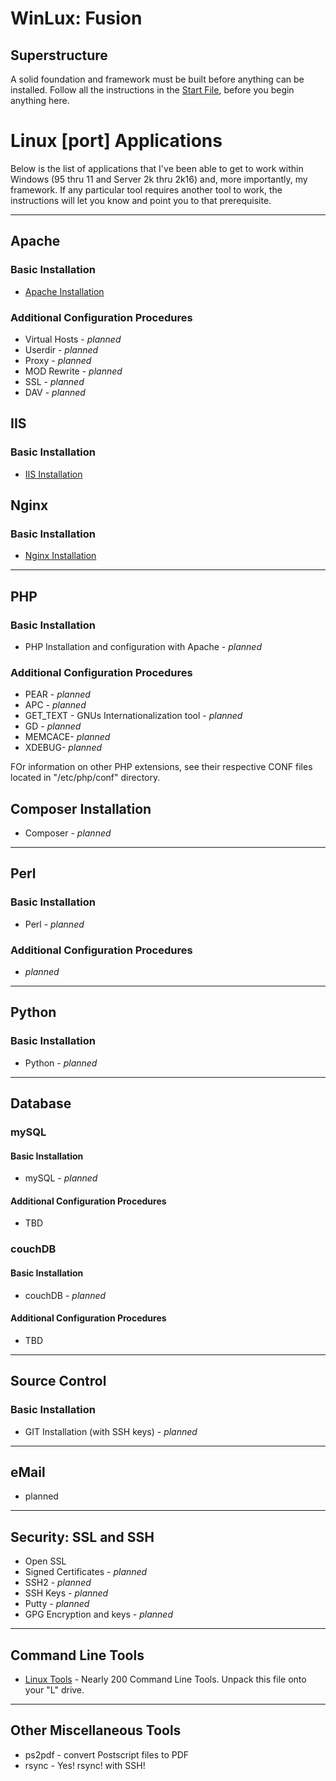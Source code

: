 # WinLux: Fusion

## Superstructure
A solid foundation and framework must be built before anything can be installed. Follow all the instructions in the [Start File](../FIRST.md), before you begin anything here.

# Linux [port] Applications
Below is the list of applications that I've been able to get to work within Windows (95 thru 11 and Server 2k thru 2k16) and, more importantly, my framework. If any particular tool requires another tool to work, the instructions will let you know and point you to that prerequisite.

<hr>

## Apache
### Basic Installation
- [Apache Installation](./Apache/apache.md)

### Additional Configuration Procedures
- Virtual Hosts - <i>planned</i>
- Userdir - <i>planned</i>
- Proxy - <i>planned</i>
- MOD Rewrite - <i>planned</i>
- SSL - <i>planned</i>
- DAV - <i>planned</i>


## IIS
### Basic Installation
- [IIS Installation](./Iis/iis.md)


## Nginx
### Basic Installation
- [Nginx Installation](./Nginx/nginx.md)

<hr>

## PHP

### Basic Installation
- PHP Installation and configuration with Apache - <i>planned</i>

### Additional Configuration Procedures
- PEAR - <i>planned</i>
- APC - <i>planned</i>
- GET_TEXT - GNUs Internationalization tool - <i>planned</i>
- GD - <i>planned</i>
- MEMCACE- <i>planned</i>
- XDEBUG- <i>planned</i>

FOr information on other PHP extensions, see their respective CONF files located in "/etc/php/conf" directory.


## Composer Installation
- Composer  - <i>planned</i>

<hr>

## Perl

### Basic Installation
- Perl - <i>planned</i>

### Additional Configuration Procedures
- <i>planned</i>

<hr>

## Python

### Basic Installation
- Python - <i>planned</i>

<hr>

## Database

### mySQL
#### Basic Installation
- mySQL - <i>planned</i>

#### Additional Configuration Procedures
- TBD

### couchDB
#### Basic Installation
- couchDB - <i>planned</i>

#### Additional Configuration Procedures
- TBD


<hr>

## Source Control

### Basic Installation
- GIT Installation (with SSH keys) - <i>planned</i>


<hr>

## eMail
- planned


<hr>

## Security: SSL and SSH
- Open SSL
- Signed Certificates - <i>planned</i>
- SSH2 - <i>planned</i>
- SSH Keys - <i>planned</i>
- Putty - <i>planned</i>
- GPG Encryption and keys - <i>planned</i>


<hr>

## Command Line Tools

- [Linux Tools](./assets/cmd_tools.zip) - Nearly 200 Command Line Tools. Unpack this file onto your "L" drive.

<hr>

## Other Miscellaneous Tools
- ps2pdf - convert Postscript files to PDF
- rsync - Yes! rsync! with SSH!
